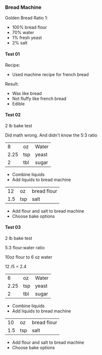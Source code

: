 ### Bread Machine 

Golden Bread Ratio 1:
- 100% bread flour
- 70% water
- 1% fresh yeast
- 2% salt


#### Test 01

Recipe:
- Used machine recipe for french bread

Result:
- Was like bread
- Not fluffy like french bread
- Edible



#### Test 02

2 lb bake test

Did math wrong. And didn't know the 5:3 ratio

||||
|-|-|-|
|8|oz|Water|90 degrees|
|2.25|tsp|yeast||
|2|tbl|sugar||

- Combine liquids
- Add liquids to bread machine

||||
|-|-|-|
|12|oz|bread flour||
|1.5|tsp|salt||

- Add flour and salt to bread machine
- Choose bake options

#### Test 03

2 lb bake test

5:3 flour:water ratio

10oz flour to 6 oz water

12 /5 = 2.4


||||
|-|-|-|
|6|oz|Water|90 degrees|
|2.25|tsp|yeast||
|2|tbl|sugar||

- Combine liquids
- Add liquids to bread machine

||||
|-|-|-|
|10|oz|bread flour||
|1.5|tsp|salt||

- Add flour and salt to bread machine
- Choose bake options

